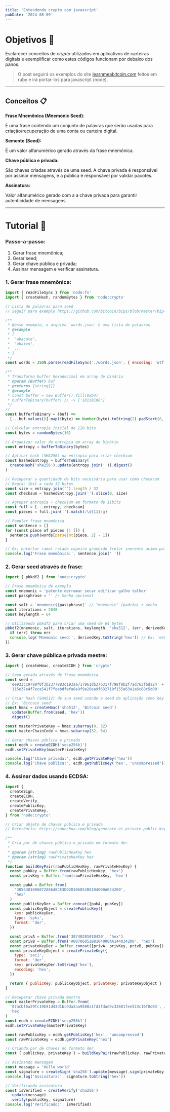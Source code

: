 ```yaml
---
title: 'Entendendo crypto com javascript'
pubDate: '2024-08-09'
---
```


# Objetivos 🎯

Esclarecer conceitos de _crypto_ utilizados em aplicativos de carteiras digitais e exemplificar como estes códigos funcionam por debaixo dos panos.

> O post seguirá os exemplos do site [learnmeabitcoin.com](https://learnmeabitcoin.com/) feitos em ruby e irá portar-los para javascript (node).

---

## Conceitos 📋

**Frase Mnemônica (Mnemonic Seed)**:

É uma frase contendo um conjunto de palavras que serão usadas para criação/recuperação de uma conta ou carteira digital.

**Semente (Seed):**

É um valor alfanumérico gerado através da frase mnemônica.

**Chave pública e privada:**

São chaves criadas através de uma seed. A chave privada é responsável por assinar mensagens, e a pública é responsável por validar pacotes.

**Assinatura:**

Valor alfanumérico gerado com a a chave privada para garantir autenticidade de mensagens.

---

# Tutorial 🔭

### Passo-a-passo:

1. Gerar frase mnemônica;
2. Gerar seed;
3. Gerar chave pública e privada;
4. Assinar mensagem e verificar assinatura.

### 1. Gerar frase mnemônica:

```js
import { readFileSync } from 'node:fs'
import { createHash, randomBytes } from 'node:crypto'

// Lista de palavras para seed
// Seguir para exemplo https://github.com/bitcoin/bips/blob/master/bip-0039/portuguese.txt

/**
 * Nesse exemplo, o arquivo `words.json` é uma lista de palavras
 * @example
 * [
 *  "abacate",
 *  "abaixo",
 *  ...
 * ]
 */
const words = JSON.parse(readFileSync('./words.json', { encoding: 'utf-8' }))

/**
 * Transforma buffer hexadecimal em array de binário
 * @param {Buffer} buf
 * @returns {string[]}
 * @example
 * const buffer = new Buffer().fill(0xb4)
 * bufferToBinary(buffer) // -> ['10110100']
 */
// 
const bufferToBinary = (buf) =>
  [...buf.values()].map((byte) => Number(byte).toString(2).padStart(8, '0'))

// Calcular entropia inicial de 128 bits
const bytes = randomBytes(16)

// Organizar valor de entropia em array de binário
const entropy = bufferToBinary(bytes)

// Aplicar hash (SHA256) na entropia para criar checksum
const hashedEntropy = bufferToBinary(
  createHash('sha256').update(entropy.join('')).digest()
)

// Recuperar a quantidade de bits necessária para usar como checksum
// Regra: 1bit a cada 32 bytes
const size = entropy.join('').length / 32
const checksum = hashedEntropy.join('').slice(0, size)

// Agrupar entropia + checksum em formato de 11bits
const full = [...entropy, checksum]
const pieces = full.join('').match(/\d{11}/g)

// Popular frase mnemônica
const sentence = []
for (const piece of pieces || []) {
  sentence.push(words[parseInt(piece, 2) - 1])
}

// Ex: entortar ramal ralado copeiro grunhido fretar inerente acima palheta minoria adentro granada
console.log('Frase mnemônica:', sentence.join(' '))
```

### 2. Gerar seed através de frase:

```js
import { pbkdf2 } from 'node:crypto'

// Frase mnemônica de exemplo
const mnemonic = 'patente derramar secar edificar galho talher'
const passphrase = '' // Senha opcional

const salt = `mnemonic${passphrase}` // "mnemonic" (padrão) + senha
const iterations = 2048
const keylength = 64

// Utilizando pbkdf2 para criar uma seed de 64 bytes
pbkdf2(mnemonic, salt, iterations, keylength, 'sha512', (err, derivedKey) => {
  if (err) throw err
  console.log('Mnemonic seed:', derivedKey.toString('hex')) // Ex: 'ee933c...8c5d00'
})
```

### 3. Gerar chave pública e privada mestre:

```js
import { createHmac, createECDH } from 'crypto'

// Seed gerada através de frase mnemônica
const seed =
  'ee933cc9789f0f3b2377883d193aa717961db37b317f798f9b2f7ad763fbda24' +
  '115e37e4f7eca541f7feebdfafa8e8f9a20ea9f632710f155a63a1a6c88c5d00'

// Criar hash (SHA512) de sua seed usando a seed da aplicação como key
// Ex: 'Bitcoin seed'
const hmac = createHmac('sha512', 'Bitcoin seed')
  .update(Buffer.from(seed, 'hex'))
  .digest()

const masterPrivateKey = hmac.subarray(0, 32)
const masterChainCode = hmac.subarray(32, 64)

// Gerar chaves pública e privada
const ecdh = createECDH('secp256k1')
ecdh.setPrivateKey(masterPrivateKey)

console.log('Chave privada:', ecdh.getPrivateKey('hex'))
console.log('Chave pública:', ecdh.getPublicKey('hex', 'uncompressed'))
```

### 4. Assinar dados usando ECDSA:

```js
import {
  createSign,
  createECDH,
  createVerify,
  createPublicKey,
  createPrivateKey,
} from 'node:crypto'

// Criar objeto de chaves pública e privada
// Referência: https://zanechua.com/blog/generate-ec-private-public-key-pair-node/

/**
 * Cria par de chaves pública e privada em formato der
 *
 * @param {string} rawPublicHexKey hex
 * @param {string} rawPrivateHexKey hex
 */
function buildKeyPair(rawPublicHexKey, rawPrivateHexKey) {
  const pubKey = Buffer.from(rawPublicHexKey, 'hex')
  const privKey = Buffer.from(rawPrivateHexKey, 'hex')

  const pubA = Buffer.from(
    '3056301006072A8648CE3D020106052B8104000A034200',
    'hex'
  )
  const publicKeyDer = Buffer.concat([pubA, pubKey])
  const publicKeyObject = createPublicKey({
    key: publicKeyDer,
    type: 'spki',
    format: 'der',
  })

  const privA = Buffer.from('30740201010420', 'hex')
  const privB = Buffer.from('A00706052B8104000AA144034200', 'hex')
  const privateKeyDer = Buffer.concat([privA, privKey, privB, pubKey])
  const privateKeyObject = createPrivateKey({
    type: 'sec1',
    format: 'der',
    key: privateKeyDer.toString('hex'),
    encoding: 'hex',
  })

  return { publicKey: publicKeyObject, privateKey: privateKeyObject }
}

// Recuperar chave privada mestre
const masterPrivateKey = Buffer.from(
  '07acbf6a29fc19b91d43d1bc9da2aa9588a1fd3fdad9c33681fee523c16f8d03', // Chave de exemplo
  'hex'
)
const ecdh = createECDH('secp256k1')
ecdh.setPrivateKey(masterPrivateKey)

const rawPublicKey = ecdh.getPublicKey('hex', 'uncompressed')
const rawPrivateKey = ecdh.getPrivateKey('hex')

// Criando par de chaves no formato der
const { publicKey, privateKey } = buildKeyPair(rawPublicKey, rawPrivateKey)

// Assinando mensagem
const message = 'Hello world'
const signature = createSign('sha256').update(message).sign(privateKey)
console.log('Assinatura:', signature.toString('hex'))

// Verificando assinatura
const isVerified = createVerify('sha256')
  .update(message)
  .verify(publicKey, signature)
console.log('Verificado:', isVerified)
```
